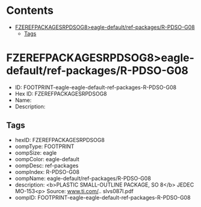 



Contents
========

* [FZEREFPACKAGESRPDSOG8>eagle-default/ref-packages/R-PDSO-G08](#fzerefpackagesrpdsog8eagle-defaultref-packagesr-pdso-g08)
	* [Tags](#tags)

# FZEREFPACKAGESRPDSOG8>eagle-default/ref-packages/R-PDSO-G08

- ID: FOOTPRINT-eagle-eagle-default-ref-packages-R-PDSO-G08
- Hex ID: FZEREFPACKAGESRPDSOG8
- Name: 
- Description: 

## Tags

- hexID: FZEREFPACKAGESRPDSOG8
- oompType: FOOTPRINT
- oompSize: eagle
- oompColor: eagle-default
- oompDesc: ref-packages
- oompIndex: R-PDSO-G08
- oompName: eagle-default/ref-packages/R-PDSO-G08
- description: &lt;b&gt;PLASTIC SMALL-OUTLINE PACKAGE, SO 8&lt;/b&gt; JEDEC MO-153&lt;p&gt;&#xD;
Source: www.ti.com/.. slvs087l.pdf
- oompID: FOOTPRINT-eagle-eagle-default-ref-packages-R-PDSO-G08
